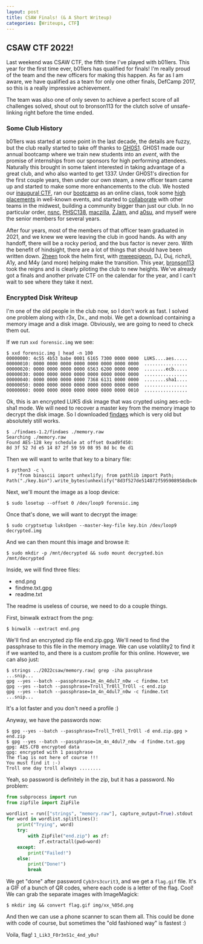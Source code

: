 ```yaml
---
layout: post
title: CSAW Finals! (& A Short Writeup)
categories: [Writeups, CTF]
---
```



## CSAW CTF 2022!

Last weekend was CSAW CTF, the fifth time I've played with b01lers. This year for the
first time ever, b01lers has qualified for finals! I'm really proud of the team and the
new officers for making this happen. As far as I am aware, we have qualified as a team
for only one other finals, DefCamp 2017, so this is a really impressive achievement.

The team was also one of only seven to achieve a perfect score of all challenges solved,
shout out to bronson113 for the clutch solve of unsafe-linking right before the time
ended.

### Some Club History

b01lers was started at some point in the last decade, the details are fuzzy, but the
club really started to take off thanks to [GH0S1](https://gh0s1.com/). GH0S1 made our
annual bootcamp where we train new students into an *event*, with the promise of
internships from our sponsors for high performing attendees. Naturally this brought in
some talent interested in taking advantage of a great club, and who also wanted to get
1337. Under GH0S1's direction for the first couple years, then under our own steam, a
new officer team came up and started to make some more enhancements to the club. We
hosted our [inaugural CTF](https://ctftime.org/event/974), ran our
[bootcamp](https://github.com/b01lers/bootcamp-training-2020) as an online class, took 
some [high placements](https://ctftime.org/team/11464) in well-known events, and started to
[collaborate](https://twitter.com/b01lers/status/1383919606042038276?s=20&t=L8S_8zr7G9c-62lQpN3XQg)
with other teams in the midwest, building a community bigger than just our club. In no
particular order, [nsnc](https://github.com/nbanmp), [PHSC138](https://github.com/PHSC138),
[maczilla](https://github.com/Connor-McMillin), [ZJam](https://github.com/ZimSec),
and [a0su](https://github.com/A0su), and myself were the senior members for several
years.

After four years, most of the members of that officer team graduated in 2021, and we
knew we were leaving the club in good hands. As with any handoff, there will be a rocky
period, and the bus factor is never zero. With the benefit of hindsight, there are a lot
of things that should have been written down. [2heen](https://github.com/2heen) took the
helm first, with [mweepigeon](https://www.andrewfhou.com/), DJ, Duj, richzli, A1y, and
M4y (and more) helping make the transition. This year,
[bronson113](https://github.com/bronson113) took the reigns and is clearly piloting the
club to new heights. We've already got a finals and another private CTF on the calendar
for the year, and I can't wait to see where they take it next.

### Encrypted Disk Writeup

I'm one of the old people in the club now, so I don't work as fast. I solved one problem
along with r3x, Dx., and mobi. We get a download containing a memory image and a disk
image. Obviously, we are going to need to check them out.

If we run `xxd forensic.img` we see:

```
$ xxd forensic.img | head -n 100
00000000: 4c55 4b53 babe 0001 6165 7300 0000 0000  LUKS....aes.....
00000010: 0000 0000 0000 0000 0000 0000 0000 0000  ................
00000020: 0000 0000 0000 0000 6563 6200 0000 0000  ........ecb.....
00000030: 0000 0000 0000 0000 0000 0000 0000 0000  ................
00000040: 0000 0000 0000 0000 7368 6131 0000 0000  ........sha1....
00000050: 0000 0000 0000 0000 0000 0000 0000 0000  ................
00000060: 0000 0000 0000 0000 0000 0800 0000 0010  ................
```

Ok, this is an encrypted LUKS disk image that was crypted using aes-ecb-sha1 mode. We
will need to recover a master key from the memory image to decrypt the disk image. So I
downloaded [findaes](https://sourceforge.net/projects/findaes/) which is very old
but absolutely still works.

```
$ ./findaes-1.2/findaes ./memory.raw 
Searching ./memory.raw
Found AES-128 key schedule at offset 0xad9f450: 
8d 3f 52 7d e5 14 87 2f 59 59 08 95 8d bc 0e d1
```

Then we will want to write that key to a binary file:


```
$ python3 -c \
	'from binascii import unhexlify; from pathlib import Path; Path("./key.bin").write_bytes(unhexlify("8d3f527de514872f595908958dbc0ed1"))'
```

Next, we'll mount the image as a loop device:

```
$ sudo losetup --offset 0 /dev/loop9 forensic.img
```

Once that's done, we will want to decrypt the image:


```
$ sudo cryptsetup luksOpen --master-key-file key.bin /dev/loop9 decrypted.img
```

And we can then mount this image and browse it:

```
$ sudo mkdir -p /mnt/decrypted && sudo mount decrypted.bin /mnt/decrypted
```

Inside, we will find three files:

* end.png
* findme.txt.gpg
* readme.txt

The readme is useless of course, we need to do a couple things.

First, binwalk extract from the png:

```
$ binwalk --extract end.png
```

We'll find an encrypted zip file end.zip.gpg. We'll need to find the passphrase to this
file in the memory image. We can use volatility2 to find it if we wanted to, and there is
a custom profile for this online. However, we can also just:

```
$ strings ../2022csaw/memory.raw| grep -iha passphrase
...snip...
gpg --yes --batch --passphrase=1m_4n_4dul7_n0w -c findme.txt
gpg --yes --batch --passphrase=Troll_Tr0ll_TrOll -c end.zip
gpg --yes --batch --passphrase=1m_4n_4dul7_n0w -c findme.txt
...snip...
```

It's a lot faster and you don't need a profile :)

Anyway, we have the passwords now:

```
$ gpg --yes --batch --passphrase=Troll_Tr0ll_TrOll -d end.zip.gpg > end.zip
$ gpg --yes --batch --passphrase=1m_4n_4dul7_n0w -d findme.txt.gpg 
gpg: AES.CFB encrypted data
gpg: encrypted with 1 passphrase
The flag is not here of course !!!
You must find it :-)
Troll one day troll always ........
```

Yeah, so password is definitely in the zip, but it has a password. No problem:


```python
from subprocess import run
from zipfile import ZipFile

wordlist = run(["strings", "memory.raw"], capture_output=True).stdout
for word in wordlist.splitlines():
    print("Trying", word)
    try:
        with ZipFile("end.zip") as zf:
            zf.extractall(pwd=word)
    except:
        print("Failed!")
    else:
        print("Done!")
        break

```

We get "done" after password `Cyb3rs3curit3`, and we get a `flag.gif` file. It's a GIF
of a bunch of QR codes, where each code is a letter of the flag. Cool! We can grab the
separate images with ImageMagick:

```
$ mkdir img && convert flag.gif img/xx_%05d.png
```

And then we can use a phone scanner to scan them all. This could be done with code of
course, but sometimes the "old fashioned way" is fastest :)

Voila, flag! `1_Lik3_F0r3nS1c_4nd_y0u?`